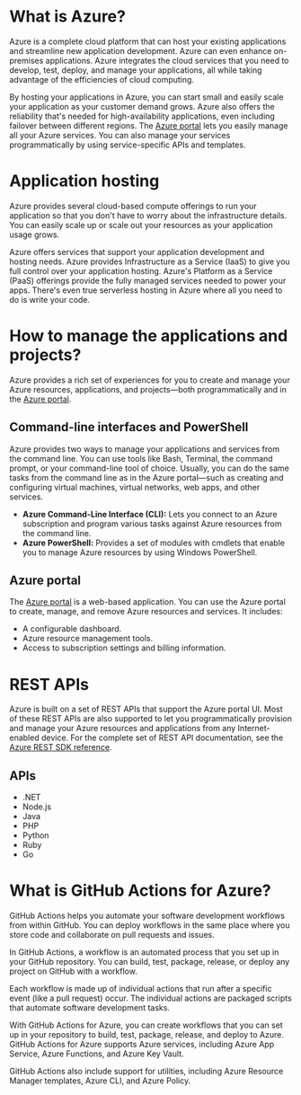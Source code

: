 # What is Azure?

Azure is a complete cloud platform that can host your existing applications and streamline new application development. Azure can even enhance on-premises applications.
Azure integrates the cloud services that you need to develop, test, deploy, and manage your applications, all while taking advantage of the efficiencies of cloud computing.


By hosting your applications in Azure, you can start small and easily scale your application as your customer demand grows. Azure also offers the reliability that's needed 
for high-availability applications, even including failover between different regions. The [Azure portal](https://login.microsoftonline.com/organizations/oauth2/v2.0/authorize?redirect_uri=https%3A%2F%2Fportal.azure.com%2Fsignin%2Findex%2F&response_type=code%20id_token&scope=https%3A%2F%2Fmanagement.core.windows.net%2F%2Fuser_impersonation%20openid%20email%20profile&state=OpenIdConnect.AuthenticationProperties%3DbYfO1DYODnTopMdAGNgQ3iuG4ApSlj-gUq9segcTkadI58C8_xiGfLwzl6fZ5ZQyJqaOR8dyvBZOCEDXeu9naG_7q0IuMLacsOntNPFwwL5hsSc03AeJH44tE_D8aMsljgNO4q43y6sfp81lPWe7wdJ7I9cNzBvCfDGC28KLjluipxK8-oTQpUAGSonqjlRdX_auNbhSdxoyRlR3D7d4uyKoR9c_U_W30mvMGlVi0S_etSu1UTTziJmIbvwjCXmGengJ8QYHNQkVsNFIAWx0zAxW3qwEBVpeDX2RpknsexlkoRET92QfC25glCvYSFSWWkZpmaYwP8y1vg4CpKTrlzBT2iZe-PeU6NVnDYGDUVIgyN34ln3-wvD4QchwqpAH8wtoL5EgmuOoW0sghK2ztA&response_mode=form_post&nonce=637685749168646772.YTA4Y2Q4MWQtZDJkOC00ZmRhLThjNTMtMGUwMjRmZjc5NDJhZTk4ZTViNDQtZTEyMy00ZjQ2LThjYTctZjgzMWQ3OThiOTQ3&client_id=c44b4083-3bb0-49c1-b47d-974e53cbdf3c&site_id=501430&client-request-id=280946b1-b709-4b85-9b7b-26d5be27c58e&x-client-SKU=ID_NET472&x-client-ver=6.11.0.0)
lets you easily manage all your Azure services. You can also manage your services programmatically by using service-specific APIs and templates.


# Application hosting

Azure provides several cloud-based compute offerings to run your application so that you don't have to worry about the infrastructure details. You can easily scale up or scale 
out your resources as your application usage grows.


Azure offers services that support your application development and hosting needs. Azure provides Infrastructure as a Service (IaaS) to give you full control over your application
hosting. Azure's Platform as a Service (PaaS) offerings provide the fully managed services needed to power your apps. There's even true serverless hosting in Azure where all you
need to do is write your code.


# How to manage the applications and projects?

Azure provides a rich set of experiences for you to create and manage your Azure resources, applications, and projects—both programmatically and in the 
[Azure portal](https://portal.azure.com/).

## Command-line interfaces and PowerShell
Azure provides two ways to manage your applications and services from the command line. You can use tools like Bash, Terminal, the command prompt, or your command-line tool of 
choice. Usually, you can do the same tasks from the command line as in the Azure portal—such as creating and configuring virtual machines, virtual networks, web apps, and other services.
- **Azure Command-Line Interface (CLI):** Lets you connect to an Azure subscription and program various tasks against Azure resources from the command line.
- **Azure PowerShell:** Provides a set of modules with cmdlets that enable you to manage Azure resources by using Windows PowerShell.

## Azure portal
The [Azure portal](https://portal.azure.com/) is a web-based application. You can use the Azure portal to create, manage, and remove Azure resources and services. It includes:
- A configurable dashboard.
- Azure resource management tools.
- Access to subscription settings and billing information.


# REST APIs
Azure is built on a set of REST APIs that support the Azure portal UI. Most of these REST APIs are also supported to let you programmatically provision and manage your 
Azure resources and applications from any Internet-enabled device. For the complete set of REST API documentation, see the 
[Azure REST SDK reference](https://docs.microsoft.com/en-us/rest/api/).

## APIs
- .NET
- Node.js
- Java
- PHP
- Python
- Ruby
- Go

# What is GitHub Actions for Azure?
GitHub Actions helps you automate your software development workflows from within GitHub. You can deploy workflows in the same place where you store code and collaborate on 
pull requests and issues.


In GitHub Actions, a workflow is an automated process that you set up in your GitHub repository. You can build, test, package, release, or deploy any project on GitHub with 
a workflow.


Each workflow is made up of individual actions that run after a specific event (like a pull request) occur. The individual actions are packaged scripts that automate software 
development tasks.


With GitHub Actions for Azure, you can create workflows that you can set up in your repository to build, test, package, release, and deploy to Azure. GitHub Actions for Azure
supports Azure services, including Azure App Service, Azure Functions, and Azure Key Vault.


GitHub Actions also include support for utilities, including Azure Resource Manager templates, Azure CLI, and Azure Policy.


